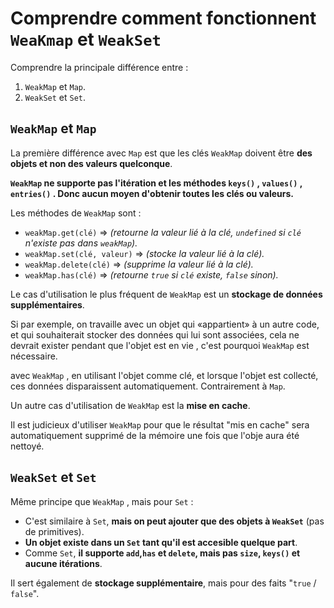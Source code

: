 # Comprendre comment fonctionnent `WeaKmap` et `WeakSet`

Comprendre la principale différence entre :

1. `WeakMap` et `Map`.
2. `WeakSet` et `Set`.

## `WeakMap` et `Map`

La première différence avec `Map` est que les clés `WeakMap` doivent être **des objets et non des valeurs quelconque**.

**`WeakMap` ne supporte pas l'itération et les méthodes `keys()` , `values()` , `entries()` . Donc aucun moyen d'obtenir toutes les clés ou valeurs.**

Les méthodes de `WeakMap` sont :

* `weakMap.get(clé)` => *(retourne la valeur lié à la clé, `undefined` si `clé` n'existe pas dans `weakMap`).*
* `weakMap.set(clé, valeur)` => *(stocke la valeur lié à la clé).*
* `weakMap.delete(clé)` => *(supprime la valeur lié à la clé).*
* `weakMap.has(clé)` => *(retourne `true` si `clé` existe, `false` sinon).*

Le cas d'utilisation le plus fréquent de `WeakMap` est un **stockage de données supplémentaires**.

Si par exemple, on travaille avec un objet qui «appartient» à un autre code, et qui souhaiterait stocker des données qui lui sont associées, cela ne devrait exister pendant que l'objet est en vie , c'est pourquoi `WeakMap` est nécessaire.

avec `WeakMap` , en utilisant l'objet comme clé, et lorsque l'objet est collecté, ces données disparaissent automatiquement. Contrairement à `Map`.

Un autre cas d'utilisation de `WeakMap` est la **mise en cache**.

Il est judicieux d'utiliser `WeakMap` pour que le résultat "mis en cache" sera automatiquement supprimé de la mémoire une fois que l'obje aura été nettoyé.

## `WeakSet` et `Set`

Même principe que `WeakMap` , mais pour `Set` :

* C'est similaire à `Set`, **mais on peut ajouter que des objets à `WeakSet`** (pas de primitives).
* **Un objet existe dans un `Set` tant qu'il est accesible quelque part**.
* Comme `Set`, **il supporte `add`,`has` et `delete`, mais pas `size`, `keys()` et aucune itérations**.

Il sert également de **stockage supplémentaire**, mais pour des faits "`true` / `false`".
